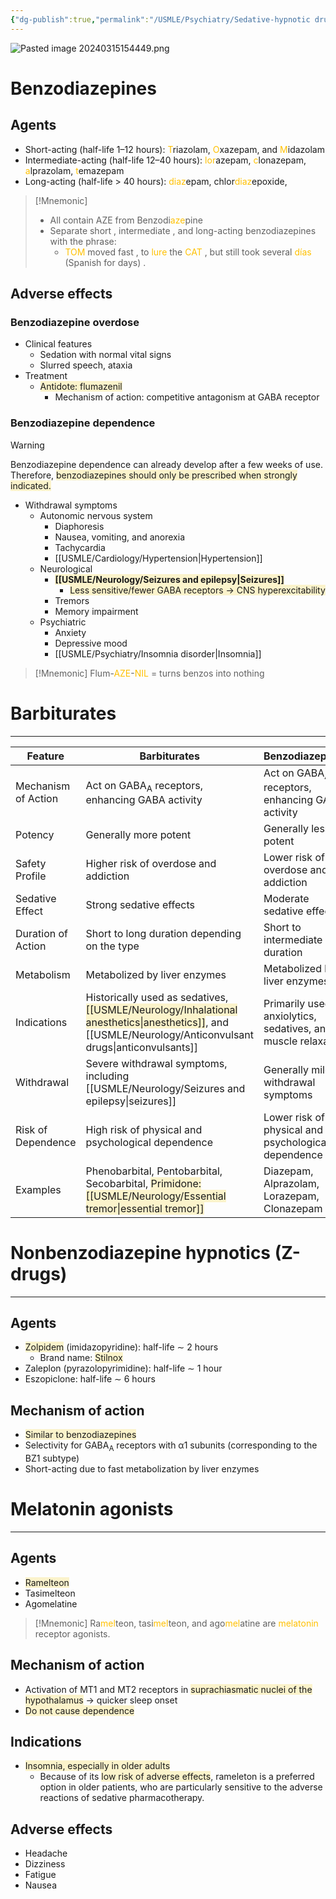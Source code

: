 ```yaml
---
{"dg-publish":true,"permalink":"/USMLE/Psychiatry/Sedative-hypnotic drugs/"}
---
```


![Pasted image 20240315154449.png](/img/user/appendix/Pasted%20image%2020240315154449.png)
# Benzodiazepines
## Agents
- Short-acting (half-life 1–12 hours): <font color="#ffc000">T</font>riazolam, <font color="#ffc000">O</font>xazepam, and <font color="#ffc000">M</font>idazolam
- Intermediate-acting (half-life 12–40 hours): <font color="#ffc000">lor</font>azepam, <font color="#ffc000">c</font>lonazepam, <font color="#ffc000">a</font>lprazolam, <font color="#ffc000">t</font>emazepam
- Long-acting (half-life > 40 hours): <font color="#ffc000">diaz</font>epam, chlor<font color="#ffc000">diaz</font><font color="#ffc000"></font>epoxide, 
>[!Mnemonic] 
>- All contain AZE from Benzodi<font color="#ffc000">aze</font>pine
>- Separate short , intermediate , and long-acting benzodiazepines with the phrase:
>	- <font color="#ffc000">TOM</font> moved fast , to <font color="#ffc000">lure</font> the <font color="#ffc000">CAT</font> , but still took several <font color="#ffc000">días</font> (Spanish for days) .
## Adverse effects
### Benzodiazepine overdose
- Clinical features
	- Sedation with normal vital signs
	- Slurred speech, ataxia
- Treatment
	- <span style="background:rgba(240, 200, 0, 0.2)">Antidote: flumazenil</span>
		- Mechanism of action: competitive antagonism at GABA receptor
### Benzodiazepine dependence
>[!warning] 
>Benzodiazepine dependence can already develop after a few weeks of use. Therefore, <span style="background:rgba(240, 200, 0, 0.2)">benzodiazepines should only be prescribed when strongly indicated.</span>

- Withdrawal symptoms 
	- Autonomic nervous system
		- Diaphoresis
		- Nausea, vomiting, and anorexia
		- Tachycardia
		- [[USMLE/Cardiology/Hypertension\|Hypertension]]
	- Neurological
		- <span style="background:rgba(240, 200, 0, 0.2)">**[[USMLE/Neurology/Seizures and epilepsy\|Seizures]]**</span>
			-  <span style="background:rgba(240, 200, 0, 0.2)">Less sensitive/fewer GABA receptors → CNS hyperexcitability</span>
		- Tremors
		- Memory impairment
	- Psychiatric
		- Anxiety 
		- Depressive mood
		- [[USMLE/Psychiatry/Insomnia disorder\|Insomnia]]

>[!Mnemonic] 
>Flum-<font color="#ffc000">AZE</font>-<font color="#ffc000">NIL</font> = turns benzos into nothing
# Barbiturates
---

| Feature             | Barbiturates                                                                                                                                                                    | Benzodiazepines                                                |
| ------------------- | ------------------------------------------------------------------------------------------------------------------------------------------------------------------------------- | -------------------------------------------------------------- |
| Mechanism of Action | Act on GABA<sub>A</sub> receptors, enhancing GABA activity                                                                                                                      | Act on GABA<sub>A</sub> receptors, enhancing GABA activity     |
| Potency             | Generally more potent                                                                                                                                                           | Generally less potent                                          |
| Safety Profile      | Higher risk of overdose and addiction                                                                                                                                           | Lower risk of overdose and addiction                           |
| Sedative Effect     | Strong sedative effects                                                                                                                                                         | Moderate sedative effects                                      |
| Duration of Action  | Short to long duration depending on the type                                                                                                                                    | Short to intermediate duration                                 |
| Metabolism          | Metabolized by liver enzymes                                                                                                                                                    | Metabolized by liver enzymes                                   |
| Indications         | Historically used as sedatives, <span style="background:rgba(240, 200, 0, 0.2)">[[USMLE/Neurology/Inhalational anesthetics\|anesthetics]]</span>, and [[USMLE/Neurology/Anticonvulsant drugs\|anticonvulsants]] | Primarily used as anxiolytics, sedatives, and muscle relaxants |
| Withdrawal          | Severe withdrawal symptoms, including [[USMLE/Neurology/Seizures and epilepsy\|seizures]]                                                                                                       | Generally milder withdrawal symptoms                           |
| Risk of Dependence  | High risk of physical and psychological dependence                                                                                                                              | Lower risk of physical and psychological dependence            |
| Examples            | Phenobarbital, Pentobarbital, Secobarbital, <span style="background:rgba(240, 200, 0, 0.2)">Primidone: [[USMLE/Neurology/Essential tremor\|essential tremor]]</span>                                              | Diazepam, Alprazolam, Lorazepam, Clonazepam                    |

# Nonbenzodiazepine hypnotics (Z-drugs)
---
## Agents 
- <span style="background:rgba(240, 200, 0, 0.2)">Zolpidem</span> (imidazopyridine): half-life ∼ 2 hours
	- Brand name: <span style="background:rgba(240, 200, 0, 0.2)">Stilnox</span>
- Zaleplon (pyrazolopyrimidine): half-life ∼ 1 hour
- Eszopiclone: half-life ∼ 6 hours
## Mechanism of action
- <span style="background:rgba(240, 200, 0, 0.2)">Similar to benzodiazepines</span>
- Selectivity for GABA<sub>A</sub> receptors with α1 subunits (corresponding to the BZ1 subtype)
- Short-acting due to fast metabolization by liver enzymes

# Melatonin agonists
---
## Agents
- <span style="background:rgba(240, 200, 0, 0.2)">Ramelteon</span>
- Tasimelteon
- Agomelatine

>[!Mnemonic] 
>Ra<font color="#ffc000">mel</font>teon, tasi<font color="#ffc000">mel</font>teon, and ago<font color="#ffc000">mel</font>atine are <font color="#ffc000">melatonin</font> receptor agonists.
## Mechanism of action
- Activation of MT1 and MT2 receptors in <span style="background:rgba(240, 200, 0, 0.2)">suprachiasmatic nuclei of the hypothalamus</span> → quicker sleep onset
- <span style="background:rgba(240, 200, 0, 0.2)">Do not cause dependence</span>
## Indications
- <span style="background:rgba(240, 200, 0, 0.2)">Insomnia, especially in older adults</span>
	- Because of its <span style="background:rgba(240, 200, 0, 0.2)">low risk of adverse effects</span>, rameleton is a preferred option in older patients, who are particularly sensitive to the adverse reactions of sedative pharmacotherapy.
## Adverse effects
- Headache
- Dizziness
- Fatigue
- Nausea
